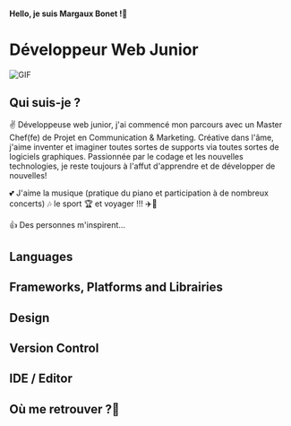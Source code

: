 <!--**Margarita13200/Margarita13200** is a ✨ _special_ ✨ repository because its `README.md` (this file) appears on your GitHub profile.

**Texte en gras
# : un h1

Here are some ideas to get you started:

- 🔭 I’m currently working on ...
- 🌱 I’m currently learning ...
- 👯 I’m looking to collaborate on ...
- 🤔 I’m looking for help with ...
- 💬 Ask me about ...
- 📫 How to reach me: ...
- 😄 Pronouns: ...
- ⚡ Fun fact: ...-->

#### Hello, je suis Margaux Bonet !👋
# Développeur Web Junior 

![GIF](https://media.giphy.com/media/IwTWTsUzmIicM/giphy.gif)


## Qui suis-je ? 

✌️ Développeuse web junior, j'ai commencé mon parcours avec un Master Chef(fe) de Projet en Communication & Marketing. Créative dans l'âme, j'aime inventer et imaginer toutes sortes de supports via toutes sortes de logiciels graphiques.
Passionnée par le codage et les nouvelles technologies, je reste toujours à l'affut d'apprendre et de développer de nouvelles! 

💕 J'aime la musique (pratique du piano et participation à de nombreux concerts) 🎶 le sport 🏆 et voyager !!! ✈️🚀

👍 Des personnes m'inspirent...


## Languages

## Frameworks, Platforms and Librairies

## Design

## Version Control

## IDE / Editor

## Où me retrouver ?👋